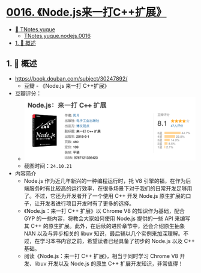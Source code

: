 # [0016. 《Node.js来一打C++扩展》](https://github.com/Tdahuyou/TNotes.nodejs/tree/main/notes/0016.%20%E3%80%8ANode.js%E6%9D%A5%E4%B8%80%E6%89%93C%2B%2B%E6%89%A9%E5%B1%95%E3%80%8B)

<!-- region:toc -->

- [📂 TNotes.yuque](https://www.yuque.com/tdahuyou/tnotes.yuque/)
  - [TNotes.yuque.nodejs.0016](https://www.yuque.com/tdahuyou/tnotes.yuque/nodejs.0016)
- [1. 📒 概述](#1--概述)

<!-- endregion:toc -->

## 1. 📒 概述

- https://book.douban.com/subject/30247892/
  - 豆瓣 - 《Node.js 来一打 C++扩展》
- 豆瓣评分：
  - ![](assets/2024-10-21-02-40-33.png)
  - 截图时间：`24.10.21`
- 内容简介
  - Node.js 作为近几年新兴的一种编程运行时，托 V8 引擎的福，在作为后端服务时有比较高的运行效率，在很多场景下对于我们的日常开发足够用了。不过，它还为开发者开了一个使用 C++ 开发 Node.js 原生扩展的口子，让开发者进行项目开发时有了更多的选择。
  - 《Node.js：来一打 C++ 扩展》以 Chrome V8 的知识作为基础，配合 GYP 的一些内容，将教会大家如何使用 Node.js 提供的一些 API 来编写其 C++ 的原生扩展。此外，在后续的进阶章节中，还会介绍原生抽象 NAN 以及与异步相关的 libuv 知识，最后辅以几个实例来加深理解。不过，在学习本书内容之前，希望读者已经具备了初步的 Node.js 以及 C++ 基础。
  - 阅读《Node.js：来一打 C++ 扩展》，相当于同时学习 Chrome V8 开发、libuv 开发以及 Node.js 的原生 C++ 扩展开发知识，非常值得！
